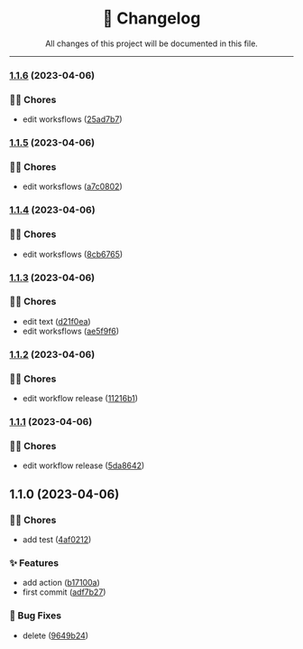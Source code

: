 <div align="center"><h1>📝 Changelog</h1><p>All changes of this project will be documented in this file.</p></div>

---

### [1.1.6](https://github.com/fedeloterstein/release-action/compare/v1.1.5...v1.1.6) (2023-04-06)


### 👨‍💻 Chores

* edit worksflows ([25ad7b7](https://github.com/fedeloterstein/release-action/commit/25ad7b7df86082d3ecad30a60d99a766c7a6dcbf))

### [1.1.5](https://github.com/fedeloterstein/release-action/compare/v1.1.4...v1.1.5) (2023-04-06)


### 👨‍💻 Chores

* edit worksflows ([a7c0802](https://github.com/fedeloterstein/release-action/commit/a7c0802ffea9103980d33ace6645325fbc18017a))

### [1.1.4](https://github.com/fedeloterstein/release-action/compare/v1.1.3...v1.1.4) (2023-04-06)


### 👨‍💻 Chores

* edit worksflows ([8cb6765](https://github.com/fedeloterstein/release-action/commit/8cb67650b45c5d1e21d6b7a5e9f50be2f4852f11))

### [1.1.3](https://github.com/fedeloterstein/release-action/compare/v1.1.2...v1.1.3) (2023-04-06)


### 👨‍💻 Chores

* edit text ([d21f0ea](https://github.com/fedeloterstein/release-action/commit/d21f0ea508c06ee79cbf545e57b679c8c90c51a4))
* edit worksflows ([ae5f9f6](https://github.com/fedeloterstein/release-action/commit/ae5f9f6fbfe910e0380f54ab9266a20a61b0f3cb))

### [1.1.2](https://github.com/fedeloterstein/release-action/compare/v1.1.1...v1.1.2) (2023-04-06)


### 👨‍💻 Chores

* edit workflow release ([11216b1](https://github.com/fedeloterstein/release-action/commit/11216b17e1a0c394f15935294ccb7075514dd4e6))

### [1.1.1](https://github.com/fedeloterstein/release-action/compare/v1.1.0...v1.1.1) (2023-04-06)


### 👨‍💻 Chores

* edit workflow release ([5da8642](https://github.com/fedeloterstein/release-action/commit/5da86427d95ecd9edc66f7aab40cd03afbddbcda))

## 1.1.0 (2023-04-06)


### 👨‍💻 Chores

* add test ([4af0212](https://github.com/fedeloterstein/release-action/commit/4af021273d33e1b8b6f75fd8c7d19e82ec3a385b))


### ✨ Features

* add action ([b17100a](https://github.com/fedeloterstein/release-action/commit/b17100a0afe4aea8f074715cf88f30a88449bc3d))
* first commit ([adf7b27](https://github.com/fedeloterstein/release-action/commit/adf7b27369ca12be843abe5f293c2c76c918ab7f))


### 🐛 Bug Fixes

* delete ([9649b24](https://github.com/fedeloterstein/release-action/commit/9649b244282d262c14753c3dc026406b23e0e7aa))
